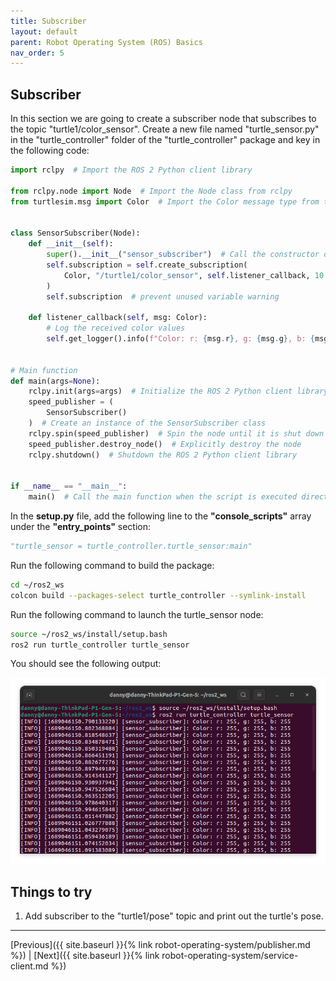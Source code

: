 ```yaml
---
title: Subscriber
layout: default
parent: Robot Operating System (ROS) Basics
nav_order: 5
---
```


## Subscriber

In this section we are going to create a subscriber node that subscribes to the topic "turtle1/color_sensor". Create a new file named "turtle_sensor.py" in the "turtle_controller" folder of the "turtle_controller" package and key in the following code:

```python
import rclpy  # Import the ROS 2 Python client library

from rclpy.node import Node  # Import the Node class from rclpy
from turtlesim.msg import Color  # Import the Color message type from turtlesim.msg


class SensorSubscriber(Node):
    def __init__(self):
        super().__init__("sensor_subscriber")  # Call the constructor of the Node class
        self.subscription = self.create_subscription(
            Color, "/turtle1/color_sensor", self.listener_callback, 10
        )
        self.subscription  # prevent unused variable warning

    def listener_callback(self, msg: Color):
        # Log the received color values
        self.get_logger().info(f"Color: r: {msg.r}, g: {msg.g}, b: {msg.b}")


# Main function
def main(args=None):
    rclpy.init(args=args)  # Initialize the ROS 2 Python client library
    speed_publisher = (
        SensorSubscriber()
    )  # Create an instance of the SensorSubscriber class
    rclpy.spin(speed_publisher)  # Spin the node until it is shut down
    speed_publisher.destroy_node()  # Explicitly destroy the node
    rclpy.shutdown()  # Shutdown the ROS 2 Python client library


if __name__ == "__main__":
    main()  # Call the main function when the script is executed directly
```

In the **setup.py** file, add the following line to the **"console_scripts"** array under the **"entry_points"** section:

```python
"turtle_sensor = turtle_controller.turtle_sensor:main"
```

Run the following command to build the package:

```bash
cd ~/ros2_ws
colcon build --packages-select turtle_controller --symlink-install
```

Run the following command to launch the turtle_sensor node:

```bash
source ~/ros2_ws/install/setup.bash
ros2 run turtle_controller turtle_sensor
```

You should see the following output:

![Turtle sensor](/assets/images/ros/subscriber/color.png)

## Things to try

1. Add subscriber to the "turtle1/pose" topic and print out the turtle's pose.

---
[Previous]({{ site.baseurl }}{% link robot-operating-system/publisher.md %}) | [Next]({{ site.baseurl }}{% link robot-operating-system/service-client.md %})
